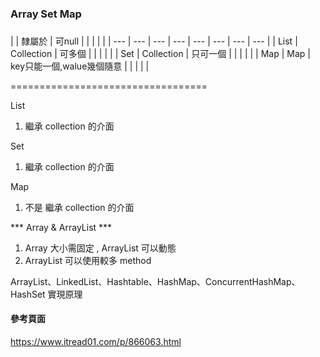 ###  Array Set Map ###
###
###

|   | 隸屬於 | 可null | | | | |
| --- | --- | --- | --- | --- | --- | --- | --- |
| List  | Collection  | 可多個 | | | | |
| Set  | Collection  | 只可一個 | | | | |
| Map  | Map  | key只能一個,walue幾個隨意 | | | | |

==================================

List

1. 繼承 collection 的介面

Set

1. 繼承 collection 的介面

Map

1. 不是 繼承 collection 的介面

*** Array & ArrayList ***

1. Array 大小需固定 , ArrayList 可以動態
2. ArrayList 可以使用較多 method

ArrayList、LinkedList、Hashtable、HashMap、ConcurrentHashMap、HashSet 實現原理

#### 參考頁面 ####

https://www.itread01.com/p/866063.html